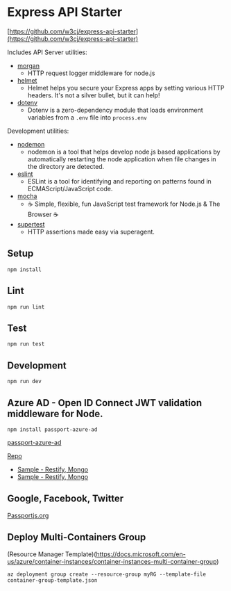 # Express API Starter

[https://github.com/w3cj/express-api-starter](https://github.com/w3cj/express-api-starter)

Includes API Server utilities:

* [morgan](https://www.npmjs.com/package/morgan)
  * HTTP request logger middleware for node.js
* [helmet](https://www.npmjs.com/package/helmet)
  * Helmet helps you secure your Express apps by setting various HTTP headers. It's not a silver bullet, but it can help!
* [dotenv](https://www.npmjs.com/package/dotenv)
  * Dotenv is a zero-dependency module that loads environment variables from a `.env` file into `process.env`

Development utilities:

* [nodemon](https://www.npmjs.com/package/nodemon)
  * nodemon is a tool that helps develop node.js based applications by automatically restarting the node application when file changes in the directory are detected.
* [eslint](https://www.npmjs.com/package/eslint)
  * ESLint is a tool for identifying and reporting on patterns found in ECMAScript/JavaScript code.
* [mocha](https://www.npmjs.com/package/mocha)
  * ☕️ Simple, flexible, fun JavaScript test framework for Node.js & The Browser ☕️
* [supertest](https://www.npmjs.com/package/supertest)
  * HTTP assertions made easy via superagent.

## Setup

```
npm install
```

## Lint

```
npm run lint
```

## Test

```
npm run test
```

## Development

```
npm run dev
```

## Azure AD -  Open ID Connect  JWT validation middleware for Node.

```
npm install passport-azure-ad
```

[passport-azure-ad](http://www.passportjs.org/packages/passport-azure-ad/)


[Repo](https://github.com/AzureAD/passport-azure-ad)

* [Sample - Restify, Mongo](https://github.com/AzureADQuickStarts/AppModelv2-WebAPI-nodejs/blob/master/node-server/app.js)
* [Sample - Restify, Mongo](https://github.com/Azure-Samples/active-directory-node-webapi-basic/blob/master/app.js)


## Google, Facebook, Twitter 

[Passportjs.org](http://www.passportjs.org/docs/)

## Deploy Multi-Containers Group

(Resource Manager Template)(https://docs.microsoft.com/en-us/azure/container-instances/container-instances-multi-container-group)

```
az deployment group create --resource-group myRG --template-file container-group-template.json
```